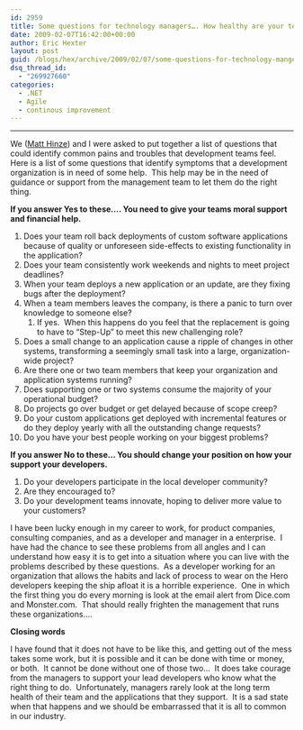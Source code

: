 ```yaml
---
id: 2959
title: Some questions for technology managers…. How healthy are your teams?
date: 2009-02-07T16:42:00+00:00
author: Eric Hexter
layout: post
guid: /blogs/hex/archive/2009/02/07/some-questions-for-technology-mangers-how-healthy-are-your-teams.aspx
dsq_thread_id:
  - "269927660"
categories:
  - .NET
  - Agile
  - continous improvement
---
```

****

We (<a href="http://mhinze.com/" target="_blank">Matt Hinze</a>) and I were asked to put together a list of questions that could identify common pains and troubles that development teams feel.&nbsp; Here is a list of some questions that identify symptoms that a development organization is in need of some help.&nbsp; This help may be in the need of guidance or support from the management team to let them do the right thing. 

**If you answer Yes to these&hellip;. You need to give your teams moral support and financial help.**

  1. Does your team roll back deployments of custom software applications because of quality or unforeseen side-effects to existing functionality in the application?
  2. Does your team consistently work weekends and nights to meet project deadlines? 
  3. When your team deploys a new application or an update, are they fixing bugs after the deployment? 
  4. When a team members leaves the company, is there a panic to turn over knowledge to someone else? 
      1. If yes.&nbsp; When this happens do you feel that the replacement is going to have to &#8220;Step-Up&#8221; to meet this new challenging role?&nbsp; 
  5. Does a small change to an application cause a ripple of changes in other systems, transforming a seemingly small task into a large, organization-wide project?
  6. Are there one or two team members that keep your organization and application systems running?
  7. Does supporting one or two systems consume the majority of your operational budget?
  8. Do projects go over budget or get delayed because of scope creep?
  9. Do your custom applications get deployed with incremental features or do they deploy yearly with all the outstanding change requests? 
 10. Do you have your best people working on your biggest problems?

**If you answer No to these&hellip; You should change your position on how your support your developers.**

  1. Do your developers participate in the local developer community?
  2. Are they encouraged to?
  3. Do your development teams innovate, hoping to deliver more value to your customers?

I have been lucky enough in my career to work, for product companies, consulting companies, and as a developer and manager in a enterprise.&nbsp; I have had the chance to see these problems from all angles and I can understand how easy it is to get into a situation where you can live with the problems described by these questions.&nbsp; As a developer working for an organization that allows the habits and lack of process to wear on the Hero developers keeping the ship afloat it is a horrible experience.&nbsp; One in which the first thing you do every morning is look at the email alert from Dice.com and Monster.com.&nbsp; That should really frighten the management that runs these organizations&hellip;.

**Closing words**

I have found that it does not have to be like this, and getting out of the mess takes some work, but it is possible and it can be done with time or money, or both.&nbsp; It cannot be done without one of those two&hellip;&nbsp; It does take courage from the managers to support your lead developers who know what the right thing to do.&nbsp; Unfortunately, managers rarely look at the long term health of their team and the applications that they support.&nbsp; It is a sad state when that happens and we should be embarrassed that it is all to common in our industry.
